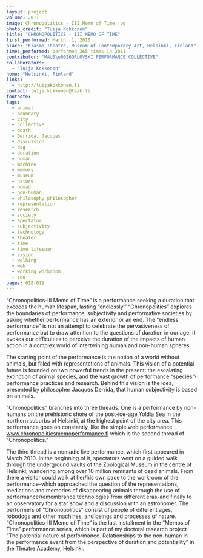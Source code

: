 ```yaml
---
layout: project
volume: 2011
image: Chronopolitics_-_III_Memo_of_Time.jpg
photo_credit: "Tuija Kokkonen"
title: "CHRONOPOLITICS - III MEMO OF TIME"
first_performed: March  1, 2010
place: "Kiasma Theatre, Museum of Contemporary Art, Helsinki, Finland"
times_performed: performed 365 times in 2011
contributor: "MAUS\u0026ORLOVSKI PERFORMANCE COLLECTIVE"
collaborators: 
  - "Tuija Kokkonen"
home: "Helsinki, Finland"
links: 
  - http://tuijakokkonen.fi
contact: tuija.kokkonen@teak.fi
footnote: 
tags: 
  - animal
  - boundary
  - city
  - collective
  - death
  - Derrida, Jacques
  - discussion
  - dog
  - duration
  - human
  - machine
  - memory
  - museum
  - nature
  - nomad
  - non-human
  - philosophy philosopher
  - representation
  - research
  - society
  - spectator
  - subjectivity
  - technology
  - theater
  - time
  - time lifespan
  - vision
  - walking
  - web
  - working workroom
  - zoo
pages: 018-019
---
```


“Chronopolitics-III Memo of Time” is a performance seeking a duration that exceeds the human lifespan, lasting “endlessly.” “Chronopolitics” explores the boundaries of performance, subjectivity and performative societies by asking whether performance has an exterior or an end. The “endless performance” is not an attempt to celebrate the pervasiveness of performance but to draw attention to the questions of duration in our age: it evokes our difficulties to perceive the duration of the impacts of human action in a complex world of intertwining human and non-human spheres. 

The starting point of the performance is the notion of a world without animals, but filled with representations of animals. This vision of a potential future is founded on two powerful trends in the present: the escalating extinction of animal species, and the vast growth of performance “species”-performance practices and research. Behind this vision is the idea, presented by philosopher Jacques Derrida, that human subjectivity is based on animals. 

“Chronopolitics” branches into three threads. One is a performance by non-humans on the prehistoric shore of the post-ice-age Yoldia Sea in the northern suburbs of Helsinki, at the highest point of the city area. This performance goes on constantly, like the simple web performance www.chronopoliticsmemoperformance.fi which is the second thread of “Chronopolitics.”

The third thread is a nomadic live performance, which first appeared in March 2010. In the beginning of it, spectators went on a guided walk through the underground vaults of the Zoological Museum in the centre of Helsinki, wandering among over 10 million remnants of dead animals. From there a visitor could walk at her/his own pace to the workroom of the performance-which approached the question of the representations, mediations and memories of disappearing animals through the use of performance/remembrance technologies from different eras-and finally to an observatory for a star show and a discussion with an astronomer. The performers of “Chronopolitics” consist of people of different ages, robodogs and other machines, and beings and processes of nature. “Chronopolitics-III Memo of Time” is the last installment in the “Memos of Time” performance series, which is part of my doctoral research project “The potential nature of performance. Relationships to the non-human in the performance event from the perspective of duration and potentiality” in the Theatre Academy, Helsinki.

